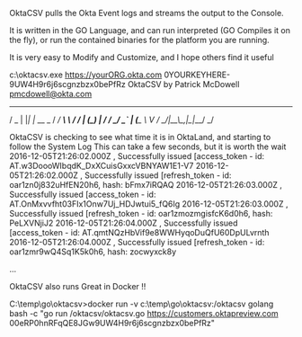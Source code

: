 OktaCSV pulls the Okta Event logs and streams the output to the Console.

It is written in the GO Language, and can run interpreted (GO Compiles it on the fly),
or run the contained binaries for the platform you are running.

It is very easy to Modify and Customize, and I hope others find it useful


c:\oktacsv.exe https://yourORG.okta.com 0YOURKEYHERE-9UW4H9r6j6scgnzbzx0bePfRz 
OktaCSV by Patrick McDowell pmcdowell@okta.com

   ___  _   _         ___ _____   __
  / _ \| |_| |_ __ _ / __/ __\ \ / /
 | (_) | / /  _/ _` | (__\__ \\ V /
  \___/|_\_\\__\__,_|\___|___/ \_/

OktaCSV is checking to see what time it is in OktaLand, and starting to follow the System Log
This can take a few seconds, but it is worth the wait
2016-12-05T21:26:02.000Z , Successfully issued [access_token - id: AT.w3DoooWIbqdK_DxXCuisGxxcVBNYAW1E1-V7
2016-12-05T21:26:02.000Z , Successfully issued [refresh_token - id: oar1zn0j832uHfEN20h6, hash: bFmx7iRQAQ
2016-12-05T21:26:03.000Z , Successfully issued [access_token - id: AT.OnMxvvfht03FIx1Onw7Uj_HDJwtui5_fQ6Ig
2016-12-05T21:26:03.000Z , Successfully issued [refresh_token - id: oar1zmozmgisfcK6d0h6, hash: PeLXVNjiJ2
2016-12-05T21:26:04.000Z , Successfully issued [access_token - id: AT.qmtNQzHbVif9e8WWHyqoDuQfU60DpULvrnth
2016-12-05T21:26:04.000Z , Successfully issued [refresh_token - id: oar1zmr9wQ4Sq1K5k0h6, hash: zocwyxck8y

...


OktaCSV also runs Great in Docker !!

C:\temp\go\oktacsv>docker run -v c:\temp\go\oktacsv:/oktacsv golang bash -c "go run /oktacsv/oktacsv.go https://customers.oktapreview.com 00eRP0hnRFqQE8JGw9UW4H9r6j6scgnzbzx0bePfRz"

